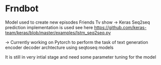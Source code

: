 # Frndbot
Model used to create new episodes Friends Tv show
-> Keras Seq2seq prediction implementation  is used see here https://github.com/keras-team/keras/blob/master/examples/lstm_seq2seq.py

-> Currently working on Pytorch to perform the task of text generation encoder decoder archtecture using seqtoseq models

It is still in very intial stage and need some parameter tuning for the model






